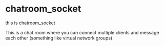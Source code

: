 # chatroom_socket
this is chatroom_socket


This is a chat room where you can connect multiple clients and message each other (something like virtual network groups)
